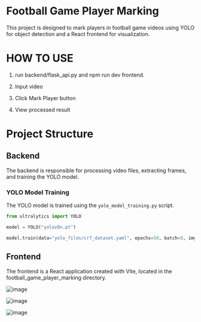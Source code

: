 # Football Game Player Marking

This project is designed to mark players in football game videos using YOLO for object detection and a React frontend for visualization.

# HOW TO USE
1. run backend/flask_api.py and npm run dev frontend.

2. Input video

3. Click Mark Player button

4. View processed result

# Project Structure

## Backend

The backend is responsible for processing video files, extracting frames, and training the YOLO model.

### YOLO Model Training

The YOLO model is trained using the `yolo_model_training.py` script.

```python
from ultralytics import YOLO

model = YOLO("yolov8n.pt")

model.train(data="yolo_files/cr7_dataset.yaml", epochs=50, batch=8, imgsz=640)
```

## Frontend

The frontend is a React application created with Vite, located in the football_game_player_marking directory.

![image](https://github.com/user-attachments/assets/a6b60f01-f6ec-4f15-ac1e-fcf1a9ed7fb2)

![image](https://github.com/user-attachments/assets/7b41fbc6-4d5d-420b-8b5d-6eb62a132b25)

![image](https://github.com/user-attachments/assets/62611ad3-fea1-488c-92c6-5b1938409306)
